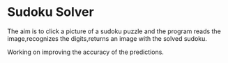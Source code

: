 # Sudoku Solver
The aim is to click a picture of a sudoku puzzle and the program reads the image,recognizes the digits,returns an image with the solved sudoku.

Working on improving the accuracy of the predictions.

